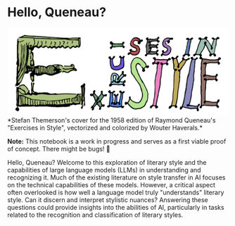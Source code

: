 # Hello, Queneau?


<img src="img/ex_in_style-COLOR2.png" width="600">
*Stefan Themerson's cover for the 1958 edition of Raymond Queneau's "Exercises in Style", vectorized and colorized by Wouter Haverals.*


**Note:** This notebook is a work in progress and serves as a first viable proof of concept. There might be bugs! 🐞

Hello, Queneau? Welcome to this exploration of literary style and the capabilities of large language models (LLMs) in understanding and recognizing it. Much of the existing literature on style transfer in AI focuses on the technical capabilities of these models. However, a critical aspect often overlooked is how well a language model truly "understands" literary style. Can it discern and interpret stylistic nuances? Answering these questions could provide insights into the abilities of AI, particularly in tasks related to the recognition and classification of literary styles.